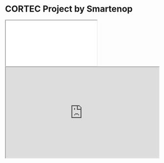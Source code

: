 # CORTEC Project by Smartenop

<iframe src="./TODO.md">
</iframe>

<iframe
  src="https://codepen.io/team/codepen/embed/preview/PNaGbb"
  style="width:100%; height:300px;"
></iframe>